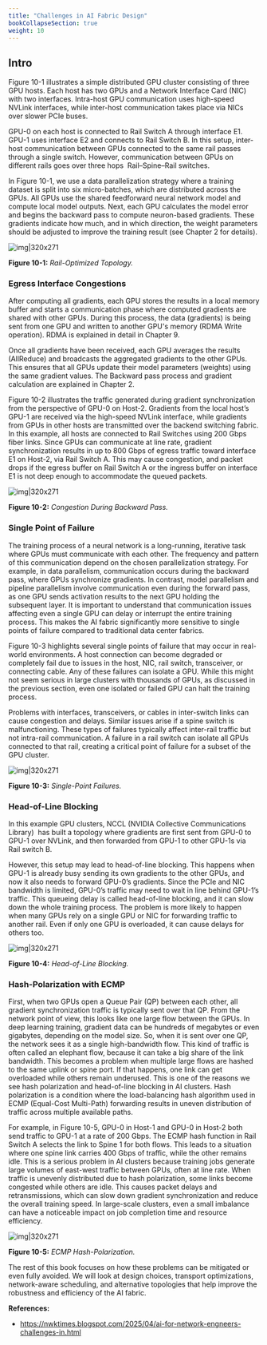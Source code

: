 ```yaml
---
title: "Challenges in AI Fabric Design"
bookCollapseSection: true
weight: 10
---
```


## Intro
Figure 10-1 illustrates a simple distributed GPU cluster consisting of three GPU hosts. Each host has two GPUs and a Network Interface Card (NIC) with two interfaces. Intra-host GPU communication uses high-speed NVLink interfaces, while inter-host communication takes place via NICs over slower PCIe buses.

GPU-0 on each host is connected to Rail Switch A through interface E1. GPU-1 uses interface E2 and connects to Rail Switch B. In this setup, inter-host communication between GPUs connected to the same rail passes through a single switch. However, communication between GPUs on different rails goes over three hops  Rail–Spine–Rail switches.

In Figure 10-1, we use a data parallelization strategy where a training dataset is split into six micro-batches, which are distributed across the GPUs. All GPUs use the shared feedforward neural network model and compute local model outputs. Next, each GPU calculates the model error and begins the backward pass to compute neuron-based gradients. These gradients indicate how much, and in which direction, the weight parameters should be adjusted to improve the training result (see Chapter 2 for details).

![img|320x271](https://prasenjitmanna.com/tech-book/diagrams/ai-ml-dc/challenges-in-ai-fabric/image10-1.png)

**Figure 10-1:** _Rail-Optimized Topology._

### Egress Interface Congestions

After computing all gradients, each GPU stores the results in a local memory buffer and starts a communication phase where computed gradients are shared with other GPUs. During this process, the data (gradients) is being sent from one GPU and written to another GPU's memory (RDMA Write operation). RDMA is explained in detail in Chapter 9.

Once all gradients have been received, each GPU averages the results (AllReduce) and broadcasts the aggregated gradients to the other GPUs. This ensures that all GPUs update their model parameters (weights) using the same gradient values. The Backward pass process and gradient calculation are explained in Chapter 2.

Figure 10-2 illustrates the traffic generated during gradient synchronization from the perspective of GPU-0 on Host-2. Gradients from the local host’s GPU-1 are received via the high-speed NVLink interface, while gradients from GPUs in other hosts are transmitted over the backend switching fabric. In this example, all hosts are connected to Rail Switches using 200 Gbps fiber links. Since GPUs can communicate at line rate, gradient synchronization results in up to 800 Gbps of egress traffic toward interface E1 on Host-2, via Rail Switch A. This may cause congestion, and packet drops if the egress buffer on Rail Switch A or the ingress buffer on interface E1 is not deep enough to accommodate the queued packets.

![img|320x271](https://prasenjitmanna.com/tech-book/diagrams/ai-ml-dc/challenges-in-ai-fabric/image10-2.png)

**Figure 10-2:** _Congestion During Backward Pass._

### Single Point of Failure

The training process of a neural network is a long-running, iterative task where GPUs must communicate with each other. The frequency and pattern of this communication depend on the chosen parallelization strategy. For example, in data parallelism, communication occurs during the backward pass, where GPUs synchronize gradients. In contrast, model parallelism and pipeline parallelism involve communication even during the forward pass, as one GPU sends activation results to the next GPU holding the subsequent layer. It is important to understand that communication issues affecting even a single GPU can delay or interrupt the entire training process. This makes the AI fabric significantly more sensitive to single points of failure compared to traditional data center fabrics.

Figure 10-3 highlights several single points of failure that may occur in real-world environments. A host connection can become degraded or completely fail due to issues in the host, NIC, rail switch, transceiver, or connecting cable. Any of these failures can isolate a GPU. While this might not seem serious in large clusters with thousands of GPUs, as discussed in the previous section, even one isolated or failed GPU can halt the training process.

Problems with interfaces, transceivers, or cables in inter-switch links can cause congestion and delays. Similar issues arise if a spine switch is malfunctioning. These types of failures typically affect inter-rail traffic but not intra-rail communication. A failure in a rail switch can isolate all GPUs connected to that rail, creating a critical point of failure for a subset of the GPU cluster.

![img|320x271](https://prasenjitmanna.com/tech-book/diagrams/ai-ml-dc/challenges-in-ai-fabric/image10-3.png)

**Figure 10-3:** _Single-Point Failures._

### Head-of-Line Blocking 

In this example GPU clusters, NCCL (NVIDIA Collective Communications Library)  has built a topology where gradients are first sent from GPU-0 to GPU-1 over NVLink, and then forwarded from GPU-1 to other GPU-1s via Rail switch B.

However, this setup may lead to head-of-line blocking. This happens when GPU-1 is already busy sending its own gradients to the other GPUs, and now it also needs to forward GPU-0’s gradients. Since the PCIe and NIC bandwidth is limited, GPU-0’s traffic may need to wait in line behind GPU-1’s traffic. This queueing delay is called head-of-line blocking, and it can slow down the whole training process. The problem is more likely to happen when many GPUs rely on a single GPU or NIC for forwarding traffic to another rail. Even if only one GPU is overloaded, it can cause delays for others too.

![img|320x271](https://prasenjitmanna.com/tech-book/diagrams/ai-ml-dc/challenges-in-ai-fabric/image10-4.png)

**Figure 10-4:** _Head-of-Line Blocking._

### Hash-Polarization with ECMP

First, when two GPUs open a Queue Pair (QP) between each other, all gradient synchronization traffic is typically sent over that QP. From the network point of view, this looks like one large flow between the GPUs. In deep learning training, gradient data can be hundreds of megabytes or even gigabytes, depending on the model size. So, when it is sent over one QP, the network sees it as a single high-bandwidth flow. This kind of traffic is often called an elephant flow, because it can take a big share of the link bandwidth. This becomes a problem when multiple large flows are hashed to the same uplink or spine port. If that happens, one link can get overloaded while others remain underused. This is one of the reasons we see hash polarization and head-of-line blocking in AI clusters. Hash polarization is a condition where the load-balancing hash algorithm used in ECMP (Equal-Cost Multi-Path) forwarding results in uneven distribution of traffic across multiple available paths.

For example, in Figure 10-5, GPU-0 in Host-1 and GPU-0 in Host-2 both send traffic to GPU-1 at a rate of 200 Gbps. The ECMP hash function in Rail Switch A selects the link to Spine 1 for both flows. This leads to a situation where one spine link carries 400 Gbps of traffic, while the other remains idle. This is a serious problem in AI clusters because training jobs generate large volumes of east-west traffic between GPUs, often at line rate. When traffic is unevenly distributed due to hash polarization, some links become congested while others are idle. This causes packet delays and retransmissions, which can slow down gradient synchronization and reduce the overall training speed. In large-scale clusters, even a small imbalance can have a noticeable impact on job completion time and resource efficiency.

![img|320x271](https://prasenjitmanna.com/tech-book/diagrams/ai-ml-dc/challenges-in-ai-fabric/image10-5.png)

**Figure 10-5:** _ECMP Hash-Polarization._

The rest of this book focuses on how these problems can be mitigated or even fully avoided. We will look at design choices, transport optimizations, network-aware scheduling, and alternative topologies that help improve the robustness and efficiency of the AI fabric.

**References:**
* https://nwktimes.blogspot.com/2025/04/ai-for-network-engneers-challenges-in.html
